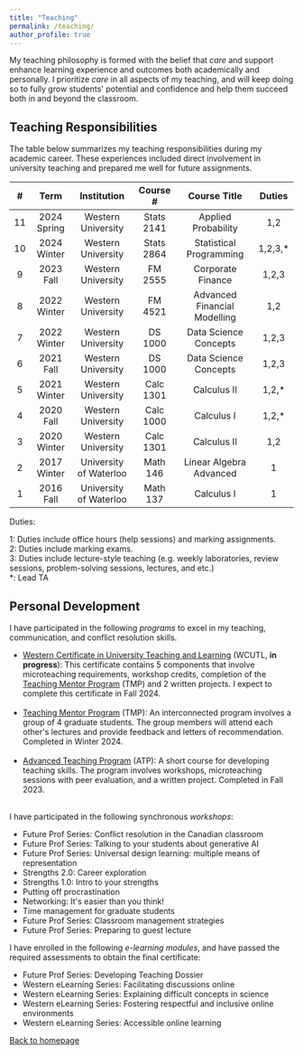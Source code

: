 ```yaml
---
title: "Teaching"
permalink: /teaching/
author_profile: true
---
```


My teaching philosophy is formed with the belief that *care* and support enhance learning experience and outcomes both academically and personally. I prioritize *care* in all aspects of my teaching, and will keep doing so to fully grow students' potential and confidence and help them succeed both in and beyond the classroom.

Teaching Responsibilities
------
The table below summarizes my teaching responsibilities during my academic career. These experiences included direct involvement in university teaching and prepared me well for future assignments.

| #  | Term        | Institution        | Course #   | Course Title                 | Duties |
|:------:|:------:|:------:|:------:|:------:| :------:|
|11| 2024 Spring | Western University | Stats 2141 | Applied Probability | 1,2| 
|10 | 2024 Winter | Western University | Stats 2864 | Statistical Programming| 1,2,3,* |
|9 | 2023 Fall | Western University | FM 2555 | Corporate Finance | 1,2,3
|8 | 2022 Winter | Western University | FM 4521 | Advanced Financial Modelling | 1,2
|7 | 2022 Winter | Western University | DS 1000 | Data Science Concepts | 1,2,3
|6 | 2021 Fall | Western University | DS 1000 | Data Science Concepts | 1,2,3
|5 | 2021 Winter | Western University | Calc 1301 | Calculus II | 1,2,*
|4 | 2020 Fall | Western University | Calc 1000 | Calculus I | 1,2,*
|3 | 2020 Winter | Western University | Calc 1301 | Calculus II | 1,2
|2 | 2017 Winter | University of Waterloo | Math 146 | Linear Algebra Advanced | 1
|1| 2016 Fall | University of Waterloo | Math 137 | Calculus I | 1

Duties:

1: Duties include office hours (help sessions) and marking assignments. <br/>
2: Duties include marking exams.<br/>
3: Duties include lecture-style teaching (e.g. weekly laboratories, review sessions, problem-solving sessions, lectures, and etc.)<br/>
*: Lead TA

Personal Development
------
I have participated in the following *programs* to excel in my teaching, communication, and conflict resolution skills.
 * [Western Certificate in University Teaching and Learning](https://teaching.uwo.ca/programs/certificates/cutl.html) (WCUTL, **in progress**): This certificate contains 5 components that involve microteaching requirements, workshop credits, completion of the [Teaching Mentor Program](https://teaching.uwo.ca/programs/allprograms/teachingmentor.html) (TMP) and 2 written projects. I expect to complete this certificate in Fall 2024.  <br/><br/>
 * [Teaching Mentor Program](https://teaching.uwo.ca/programs/allprograms/teachingmentor.html) (TMP): An interconnected program involves a group of 4 graduate students. The group members will attend each other's lectures and provide feedback and letters of recommendation. Completed in Winter 2024. <br/><br/>
 * [Advanced Teaching Program](https://teaching.uwo.ca/programs/allprograms/atp.html) (ATP): A short course for developing teaching skills. The program involves workshops, microteaching sessions with peer evaluation, and a written project. Completed in Fall 2023. <br/><br/>

I have participated in the following synchronous *workshops*:
* Future Prof Series: Conflict resolution in the Canadian classroom
* Future Prof Series: Talking to your students about generative AI
* Future Prof Series: Universal design learning: multiple means of representation
* Strengths 2.0: Career exploration
* Strengths 1.0: Intro to your strengths
* Putting off procrastination
* Networking: It's easier than you think!
* Time management for graduate students
* Future Prof Series: Classroom management strategies
* Future Prof Series: Preparing to guest lecture

I have enrolled in the following *e-learning modules*, and have passed the required assessments to obtain the final certificate:
* Future Prof Series: Developing Teaching Dossier
* Western eLearning Series: Facilitating discussions online
* Western eLearning Series: Explaining difficult concepts in science
* Western eLearning Series: Fostering respectful and inclusive online environments
* Western eLearning Series: Accessible online learning

[Back to homepage](https://xizeye.github.io/)

